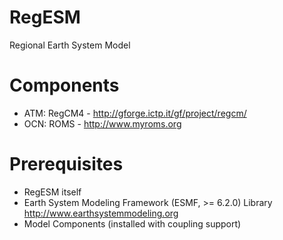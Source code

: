 RegESM
======

Regional Earth System Model

Components
==========

* ATM: RegCM4 - http://gforge.ictp.it/gf/project/regcm/
* OCN: ROMS   - http://www.myroms.org

Prerequisites
=============

* RegESM itself
* Earth System Modeling Framework (ESMF, >= 6.2.0) Library
  http://www.earthsystemmodeling.org
* Model Components (installed with coupling support)

